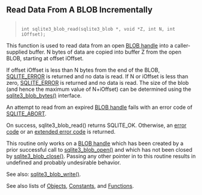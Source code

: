 ## Read Data From A BLOB Incrementally




> ```
> 
> int sqlite3_blob_read(sqlite3_blob *, void *Z, int N, int iOffset);
> 
> ```



This function is used to read data from an open [BLOB handle](../c3ref/blob.html) into a
caller\-supplied buffer. N bytes of data are copied into buffer Z
from the open BLOB, starting at offset iOffset.


If offset iOffset is less than N bytes from the end of the BLOB,
[SQLITE\_ERROR](../rescode.html#error) is returned and no data is read. If N or iOffset is
less than zero, [SQLITE\_ERROR](../rescode.html#error) is returned and no data is read.
The size of the blob (and hence the maximum value of N\+iOffset)
can be determined using the [sqlite3\_blob\_bytes()](../c3ref/blob_bytes.html) interface.


An attempt to read from an expired [BLOB handle](../c3ref/blob.html) fails with an
error code of [SQLITE\_ABORT](../rescode.html#abort).


On success, sqlite3\_blob\_read() returns SQLITE\_OK.
Otherwise, an [error code](../rescode.html) or an [extended error code](../rescode.html#extrc) is returned.


This routine only works on a [BLOB handle](../c3ref/blob.html) which has been created
by a prior successful call to [sqlite3\_blob\_open()](../c3ref/blob_open.html) and which has not
been closed by [sqlite3\_blob\_close()](../c3ref/blob_close.html). Passing any other pointer in
to this routine results in undefined and probably undesirable behavior.


See also: [sqlite3\_blob\_write()](../c3ref/blob_write.html).


See also lists of
 [Objects](../c3ref/objlist.html),
 [Constants](../c3ref/constlist.html), and
 [Functions](../c3ref/funclist.html).


